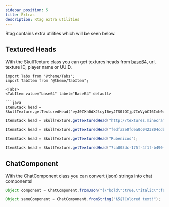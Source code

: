 ```yaml
---
sidebar_position: 5
title: Extras
description: Rtag extra utilities
---
```


Rtag contains extra utilities which will be seen below.

## Textured Heads

With the SkullTexture class you can get textures heads from [base64](https://en.wikipedia.org/wiki/Base64), url, texture ID, player name or UUID.

```mdx-code-block
import Tabs from '@theme/Tabs';
import TabItem from '@theme/TabItem';

<Tabs>
<TabItem value="base64" label="Base64" default>

```java
ItemStack head = SkullTexture.getTexturedHead("eyJ0ZXh0dXJlcyI6eyJTS0lOIjp7InVybCI6Imh0dHA6Ly90ZXh0dXJlcy5taW5lY3JhZnQubmV0L3RleHR1cmUvZmVkZmEyZTBmZGVhMGMwNDIzODA0Y2RiNWI2MmFkMDVhNmU5MTRjMDQ2YzRhM2I3ZTM1NWJmODEyNjkxMjVmZCJ9fQ==");
```

</TabItem>
<TabItem value="url" label="URL">

```java
ItemStack head = SkullTexture.getTexturedHead("http://textures.minecraft.net/texture/fedfa2e0fdea0c0423804cdb5b62ad05a6e914c046c4a3b7e355bf81269125fd");
```

</TabItem>
<TabItem value="texture" label="Texture ID">

```java
ItemStack head = SkullTexture.getTexturedHead("fedfa2e0fdea0c0423804cdb5b62ad05a6e914c046c4a3b7e355bf81269125fd");
```

</TabItem>
<TabItem value="name" label="Name">

```java
ItemStack head = SkullTexture.getTexturedHead("Rubenicos");
```

</TabItem>
<TabItem value="uuid" label="UUID">

```java
ItemStack head = SkullTexture.getTexturedHead("7ca003dc-175f-4f1f-b490-5651045311ad");
```

</TabItem>
</Tabs>

## ChatComponent

With the ChatComponent class you can convert (json) strings into chat components!

```java
Object component = ChatComponent.fromJson("{\"bold\":true,\"italic\":false,\"underlined\":false,\"strikethrough\":false,\"obfuscated\":false,\"color\":\"dark_purple\",\"text\":\"Colored text!\"}");

Object sameComponent = ChatComponent.fromString("§5§lColored text!");
```
